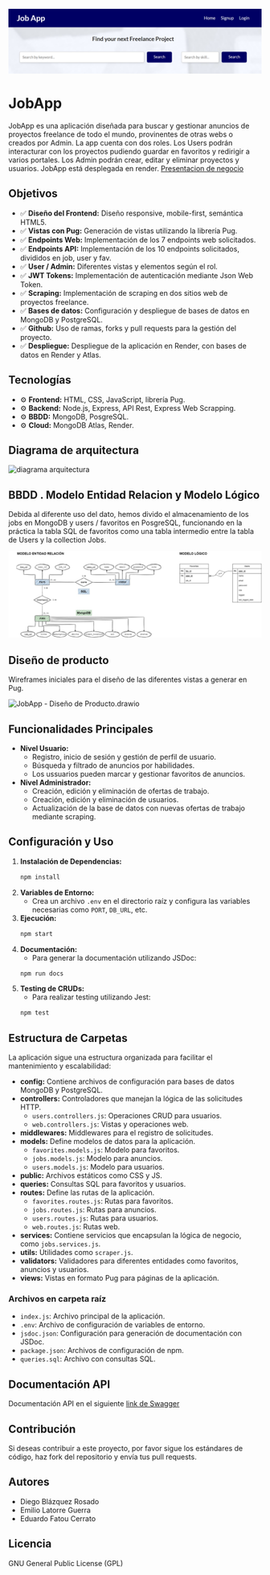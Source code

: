 ![portada](public/assets/JobApp.png)
# JobApp
JobApp es una aplicación diseñada para buscar y gestionar anuncios de proyectos freelance de todo el mundo, provinentes de otras webs o creados por Admin. La app cuenta con dos roles. Los Users podrán interacturar con los proyectos pudiendo guardar en favoritos y redirigir a varios portales. Los Admin podrán crear, editar y eliminar proyectos y usuarios. JobApp está desplegada en render. [Presentacion de negocio](https://www.canva.com/design/DAGJyoC0uiI/qm-zwJaakfXQAHNhzuGZ0A/view?utm_content=DAGJyoC0uiI&utm_campaign=designshare&utm_medium=link&utm_source=editor "presentacion de negocio")

## Objetivos
- ✅ **Diseño del Frontend:** Diseño responsive, mobile-first, semántica HTML5.
- ✅ **Vistas con Pug:** Generación de vistas utilizando la librería Pug.
- ✅ **Endpoints Web:**  Implementación de los 7 endpoints web solicitados.
- ✅ **Endpoints API:**  Implementación de los 10 endpoints solicitados, divididos en job, user y fav.
- ✅ **User / Admin:** Diferentes vistas y elementos según el rol.
- ✅ **JWT Tokens:**  Implementación de autenticación mediante Json Web Token.
- ✅ **Scraping:**  Implementación de scraping en dos sitios web de proyectos freelance.
- ✅ **Bases de datos:**  Configuración y despliegue de bases de datos en MongoDB y PostgreSQL.
- ✅ **Github:** Uso de ramas, forks y pull requests para la gestión del proyecto.
- ✅ **Despliegue:** Despliegue de la aplicación en Render, con bases de datos en Render y Atlas.

## Tecnologías
- ⚙️ **Frontend:** HTML, CSS, JavaScript, librería Pug.
- ⚙️ **Backend:** Node.js, Express, API Rest, Express Web Scrapping.
- ⚙️ **BBDD:** MongoDB, PosgreSQL.
- ⚙️ **Cloud:** MongoDB Atlas, Render.

## Diagrama de arquitectura
![diagrama arquitectura](<public/assets/Diagrama de arquitectura.drawio.png>)

## BBDD . Modelo Entidad Relacion y Modelo Lógico
Debida al diferente uso del dato, hemos divido el almacenamiento de los jobs en MongoDB y users / favoritos en PosgreSQL, funcionando en la práctica la tabla SQL de favoritos como una tabla intermedio entre la tabla de Users y la collection Jobs.

![JobApp - BBDD.drawio.png](<public/assets/JobApp - BBDD.drawio.png>)

## Diseño de producto
Wireframes iniciales para el diseño de las diferentes vistas a generar en Pug.

![JobApp - Diseño de Producto.drawio](<public/assets/JobApp - Diseño de Producto.drawio.png>)

## Funcionalidades Principales
- **Nivel Usuario:**
  - Registro, inicio de sesión y gestión de perfil de usuario.
  - Búsqueda y filtrado de anuncios por habilidades.
  - Los ussuarios pueden marcar y gestionar favoritos de anuncios.
- **Nivel Administrador:**
  - Creación, edición y eliminación de ofertas de trabajo.
  - Creación, edición y eliminación de usuarios.
  - Actualización de la base de datos con nuevas ofertas de trabajo mediante scraping.

## Configuración y Uso
1. **Instalación de Dependencias:**
   ```bash
   npm install
2. **Variables de Entorno:**
    - Crea un archivo `.env` en el directorio raíz y configura las variables necesarias como `PORT`, `DB_URL`, etc.
3. **Ejecución:**
    ```bash
    npm start
4. **Documentación:**
    - Para generar la documentación utilizando JSDoc:
    ```bash
    npm run docs
5. **Testing de CRUDs:**
    - Para realizar testing utilizando Jest:
    ```bash
    npm test

## Estructura de Carpetas
La aplicación sigue una estructura organizada para facilitar el mantenimiento y escalabilidad:
- **config:** Contiene archivos de configuración para bases de datos MongoDB y PostgreSQL.
- **controllers:** Controladores que manejan la lógica de las solicitudes HTTP.
  - `users.controllers.js`: Operaciones CRUD para usuarios.
  - `web.controllers.js`: Vistas y operaciones web.
- **middlewares:** Middlewares para el registro de solicitudes.
- **models:** Define modelos de datos para la aplicación.
  - `favorites.models.js`: Modelo para favoritos.
  - `jobs.models.js`: Modelo para anuncios.
  - `users.models.js`: Modelo para usuarios.
- **public:** Archivos estáticos como CSS y JS.
- **queries:** Consultas SQL para favoritos y usuarios.
- **routes:** Define las rutas de la aplicación.
  - `favorites.routes.js`: Rutas para favoritos.
  - `jobs.routes.js`: Rutas para anuncios.
  - `users.routes.js`: Rutas para usuarios.
  - `web.routes.js`: Rutas web.
- **services:** Contiene servicios que encapsulan la lógica de negocio, como `jobs.services.js`.
- **utils:** Utilidades como `scraper.js`.
- **validators:** Validadores para diferentes entidades como favoritos, anuncios y usuarios.
- **views:** Vistas en formato Pug para páginas de la aplicación.

### Archivos en carpeta raíz
- `index.js`: Archivo principal de la aplicación.
- `.env`: Archivo de configuración de variables de entorno.
- `jsdoc.json`: Configuración para generación de documentación con JSDoc.
- `package.json`: Archivos de configuración de npm.
- `queries.sql`: Archivo con consultas SQL.

## Documentación API
Documentación API en el siguiente [link de Swagger](https://jobapp-w73i.onrender.com/api-docs/)

## Contribución
Si deseas contribuir a este proyecto, por favor sigue los estándares de código, haz fork del repositorio y envía tus pull requests.

## Autores
- Diego Blázquez Rosado
- Emilio Latorre Guerra
- Eduardo Fatou Cerrato

## Licencia
GNU General Public License (GPL)
